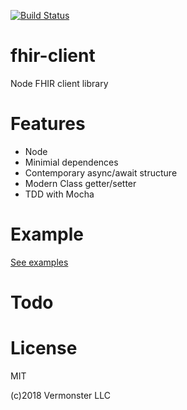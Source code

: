 [![Build Status](https://travis-ci.org/Vermonster/node-fhir-client.svg?branch=master)](https://travis-ci.org/Vermonster/node-fhir-client)

# fhir-client
Node FHIR client library

# Features

* Node
* Minimial dependences
* Contemporary async/await structure
* Modern Class getter/setter
* TDD with Mocha

# Example

[See examples](./examples/index.js)

# Todo

# License

MIT

(c)2018 Vermonster LLC
